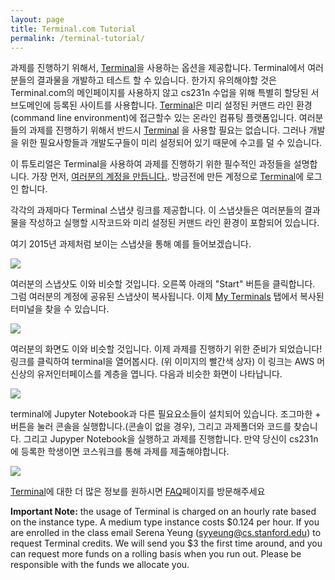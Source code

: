 ```yaml
---
layout: page
title: Terminal.com Tutorial
permalink: /terminal-tutorial/
---
```

과제를 진행하기 위해서, [Terminal](https://www.stanfordterminalcloud.com)을 사용하는 옵션을 제공합니다. Terminal에서 여러분들의 결과물을 개발하고 테스트 할 수 있습니다. 한가지 유의해야할 것은 Terminal.com의 메인페이지를 사용하지 않고 cs231n 수업을 위해 특별히 할당된 서브도메인에 등록된 사이트를 사용합니다. [Terminal](https://www.stanfordterminalcloud.com)은 미리 설정된 커맨드 라인 환경(command line environment)에 접근할수 있는 온라인 컴퓨팅 플랫폼입니다. 여러분들의 과제를 진행하기 위해서 반드시 [Terminal](https://www.stanfordterminalcloud.com) 을 사용할 필요는 없습니다. 그러나 개발을 위한 필요사항들과 개발도구들이 미리 설정되어 있기 때문에 수고를 덜 수 있습니다.

이 튜토리얼은 Terminal을 사용하여 과제를 진행하기 위한 필수적인 과정들을 설명합니다. 가장 먼저, [여러분의 계정을 만듭니다.](https://www.stanfordterminalcloud.com/signup). 방금전에 만든 계정으로 [Terminal](https://www.stanfordterminalcloud.com)에 로그인 합니다.

각각의 과제마다 Terminal 스냅샷 링크를 제공합니다. 이 스냅샷들은 여러분들의 결과물을 작성하고 실행할 시작코드와 미리 설정된 커맨드 라인 환경이 포함되어 있습니다.

여기 2015년 과제처럼 보이는 스냅샷을 통해 예를 들어보겠습니다.

<div class='fig figcenter fighighlight'>
  <img src='{{site.baseurl}}/assets/terminal-shared.jpg'>
</div>

여러분의 스냅샷도 이와 비슷할 것입니다. 오른쪽 아래의 "Start" 버튼을 클릭합니다. 그럼 여러분의 계정에 공유된 스냅샷이 복사됩니다. 이제 [My Terminals](https://www.stanfordterminalcloud.com/terminals) 탭에서 복사된 터미널을 찾을 수 있습니다.

<div class='fig figcenter fighighlight'>
  <img src='{{site.baseurl}}/assets/terminal-my.jpg'>
</div>

여러분의 화면도 이와 비슷할 것입니다. 이제 과제를 진행하기 위한 준비가 되었습니다! 링크를 클릭하여 terminal을 열어봅시다. (위 이미지의 빨간색 상자) 이 링크는 AWS 머신상의 유저인터페이스를 계층을 엽니다. 다음과 비슷한 화면이 나타납니다.

<div class='fig figcenter fighighlight'>
  <img src='{{site.baseurl}}/assets/terminal-development.jpg'>
</div>

terminal에 Jupyter Notebook과 다른 필요요소들이 설치되어 있습니다. 조그마한 + 버튼을 눌러 콘솔을 실행합니다.(콘솔이 없을 경우), 그리고 과제폴더와 코드를 찾습니다. 그리고 Jupyper Notebook을 실행하고 과제를 진행합니다. 만약 당신이 cs231n에 등록한 학생이면 코스워크를 통해 과제를 제출해야합니다.

<div class='fig figcenter fighighlight'>
  <img src='{{site.baseurl}}/assets/terminal-coursework.jpg'>
</div>

[Terminal](https://www.stanfordterminalcloud.com)에 대한 더 많은 정보를 원하시면 [FAQ](https://www.stanfordterminalcloud.com/faq)페이지를 방문해주세요

**Important Note:** the usage of Terminal is charged on an hourly rate based on the instance type. A medium type instance costs $0.124 per hour. If you are enrolled in the class email Serena Yeung (syyeung@cs.stanford.edu) to request Terminal credits. We will send you $3 the first time around, and you can request more funds on a rolling basis when you run out. Please be responsible with the funds we allocate you.